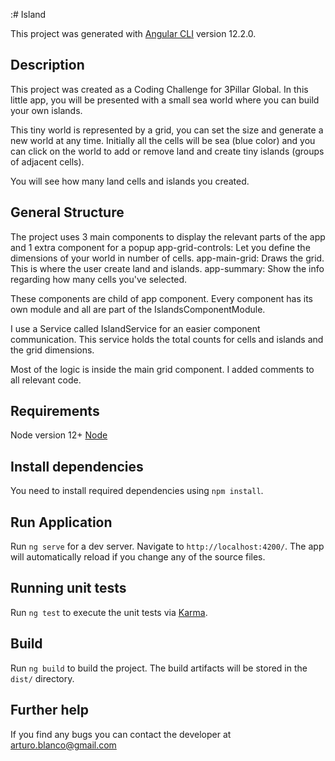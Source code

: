 :# Island

This project was generated with [Angular CLI](https://github.com/angular/angular-cli) version 12.2.0.

## Description

This project was created as a Coding Challenge for 3Pillar Global.
In this little app, you will be presented with a small sea world where you can build your own islands.

This tiny world is represented by a grid, you can set the size and generate a new world at any time. Initially all the cells will be sea (blue color) and you can click on the world to add or remove land and create tiny islands (groups of adjacent cells).

You will see how many land cells and islands you created.

## General Structure
The project uses 3 main components to display the relevant parts of the app and 1 extra component for a popup
app-grid-controls: Let you define the dimensions of your world in number of cells.
app-main-grid: Draws the grid. This is where the user create land and islands.
app-summary: Show the info regarding how many cells you've selected.

These components are child of app component.
Every component has its own module and all are part of the IslandsComponentModule.

I use a Service called IslandService for an easier component communication. This service holds the total counts for cells and islands and the grid dimensions.

Most of the logic is inside the main grid component. I added comments to all relevant code.

## Requirements

Node version 12+ [Node](https://nodejs.org)

## Install dependencies

You need to install required dependencies using `npm install`.

## Run Application

Run `ng serve` for a dev server. Navigate to `http://localhost:4200/`. The app will automatically reload if you change any of the source files.

## Running unit tests

Run `ng test` to execute the unit tests via [Karma](https://karma-runner.github.io).

## Build

Run `ng build` to build the project. The build artifacts will be stored in the `dist/` directory.

## Further help

If you find any bugs you can contact the developer at <arturo.blanco@gmail.com>


